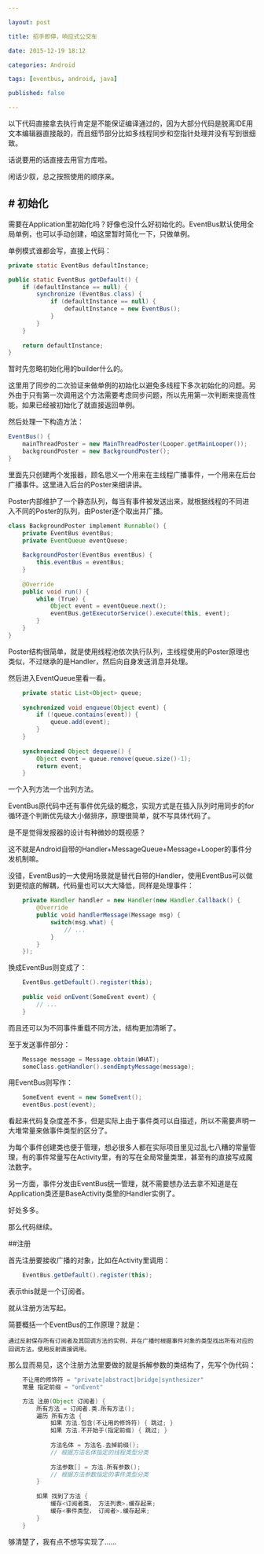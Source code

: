 ```yaml
---

layout: post

title: 招手即停，响应式公交车

date: 2015-12-19 18:12

categories: Android

tags: [eventbus, android, java]

published: false

---
```


以下代码直接拿去执行肯定是不能保证编译通过的，因为大部分代码是脱离IDE用文本编辑器直接敲的，而且细节部分比如多线程同步和空指针处理并没有写到很细致。

话说要用的话直接去用官方库啦。

闲话少叙，总之按照使用的顺序来。

## # 初始化

需要在Application里初始化吗？好像也没什么好初始化的。EventBus默认使用全局单例，也可以手动创建，咱这里暂时简化一下，只做单例。

单例模式谁都会写，直接上代码：

```java
private static EventBus defaultInstance;

public static EventBus getDefault() {
    if (defaultInstance == null) {
        synchronize (EventBus.class) {
            if (defaultInstance == null) {
                defaultInstance = new EventBus();
            }
        }
    }
    
    return defaultInstance;
}
```

暂时先忽略初始化用的builder什么的。

这里用了同步的二次验证来做单例的初始化以避免多线程下多次初始化的问题。另外由于只有第一次调用这个方法需要考虑同步问题，所以先用第一次判断来提高性能，如果已经被初始化了就直接返回单例。

然后处理一下构造方法：

```java
EventBus() {
    mainThreadPoster = new MainThreadPoster(Looper.getMainLooper());
    backgroundPoster = new BackgroundPoster();
}
```

里面先只创建两个发报器，顾名思义一个用来在主线程广播事件，一个用来在后台广播事件。这里进入后台的Poster来细讲讲。

Poster内部维护了一个静态队列，每当有事件被发送出来，就根据线程的不同进入不同的Poster的队列，由Poster逐个取出并广播。

```java
class BackgroundPoster implement Runnable() {
    private EventBus eventBus;
    private EventQueue eventQueue;
    
    BackgroundPoster(EventBus eventBus) {
        this.eventBus = eventBus;
    }
    
    @Override
    public void run() {
        while (True) {
            Object event = eventQueue.next();
            eventBus.getExecutorService().execute(this, event);
        }
    }
}
```

Poster结构很简单，就是使用线程池依次执行队列，主线程使用的Poster原理也类似，不过继承的是Handler，然后向自身发送消息并处理。

然后进入EventQueue里看一看。

```java
    private static List<Object> queue;
    
    synchronized void enqueue(Object event) {
        if (!queue.contains(event)) {
            queue.add(event);
        }
    }
    
    synchronized Object dequeue() {
        Object event = queue.remove(queue.size()-1);
        return event;
    }
```

一个入列方法一个出列方法。

EventBus原代码中还有事件优先级的概念，实现方式是在插入队列时用同步的for循环逐个判断优先级大小做排序，原理很简单，就不写具体代码了。

是不是觉得发报器的设计有种微妙的既视感？

这不就是Android自带的Handler+MessageQueue+Message+Looper的事件分发机制嘛。

没错，EventBus的一大使用场景就是替代自带的Handler，使用EventBus可以做到更彻底的解耦，代码量也可以大大降低，同样是处理事件：

```java
    private Handler handler = new Handler(new Handler.Callback() {
        @Override
        public void handlerMessage(Message msg) {
            switch(msg.what) {
                // ...
            }
        }
    });
```

换成EventBus则变成了：

```java
    EventBus.getDefault().register(this);
    
    public void onEvent(SomeEvent event) {
        // ...
    }
```

而且还可以为不同事件重载不同方法，结构更加清晰了。

至于发送事件部分：

```java
    Message message = Message.obtain(WHAT);
    someClass.getHandler().sendEmptyMessage(message);
```

用EventBus则写作：

```java
    SomeEvent event = new SomeEvent();
    eventBus.post(event);
```

看起来代码复杂度差不多，但是实际上由于事件类可以自描述，所以不需要声明一大堆常量来做事件类型的区分了。

为每个事件创建类也便于管理，想必很多人都在实际项目里见过乱七八糟的常量管理，有的事件常量写在Activity里，有的写在全局常量类里，甚至有的直接写成魔法数字。

另一方面，事件分发由EventBus统一管理，就不需要想办法去拿不知道是在Application类还是BaseActivity类里的Handler实例了。

好处多多。

那么代码继续。

##注册

首先注册要接收广播的对象，比如在Activity里调用：

```java
    EventBus.getDefault().register(this);
```

表示this就是一个订阅者。

就从注册方法写起。

简要概括一个EventBus的工作原理？就是：

    通过反射保存所有订阅者及其回调方法的实例，并在广播时根据事件对象的类型找出所有对应的回调方法，使用反射直接调用。
    
那么显而易见，这个注册方法里要做的就是拆解参数的类结构了，先写个伪代码：

```java
    不让用的修饰符 = "private|abstract|bridge|synthesizer"
    常量 指定前缀 = "onEvent"

    方法 注册(Object 订阅者) {
        所有方法 = 订阅者.类.所有方法();
        遍历 所有方法 {
            如果 方法.包含(不让用的修饰符) { 跳过; }
            如果 方法.不开始于(指定前缀) { 跳过; }
            
            方法名体 = 方法名.去掉前缀();
            // 根据方法名体指定的线程类型分类
            
            方法参数[] = 方法.所有参数();
            // 根据方法参数指定的事件类型分类
        }
        
        如果 找到了方法 {
            缓存<订阅者类， 方法列表>.缓存起来;
            缓存<事件类型， 订阅者>.缓存起来;
        }
    }
```

够清楚了，我有点不想写实现了……
